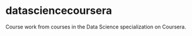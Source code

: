 datasciencecoursera
===================
Course work from courses in the Data Science specialization on Coursera.
